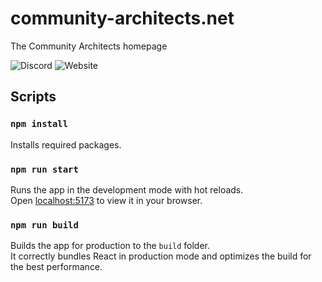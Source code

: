 # community-architects.net

The Community Architects homepage

![Discord](https://img.shields.io/discord/747467177979805847?logo=discord&logoColor=ffffff&color=5a65ea)
![Website](https://img.shields.io/website?up_message=running&up_color=71b280&down_message=down&down_color=c16969&url=https%3A%2F%2Fcommunity-architects.net)

## Scripts

### `npm install`

Installs required packages.

### `npm run start`

Runs the app in the development mode with hot reloads.\
Open [localhost:5173](http://localhost:5173) to view it in your browser.

### `npm run build`

Builds the app for production to the `build` folder.\
It correctly bundles React in production mode and optimizes the build for the best performance.
